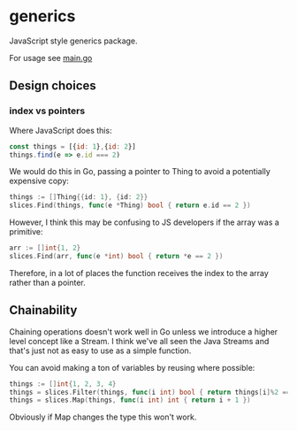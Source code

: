 # generics

JavaScript style generics package.

For usage see [main.go](main.go)

## Design choices

### index vs pointers

Where JavaScript does this:

```javascript
const things = [{id: 1},{id: 2}]
things.find(e => e.id === 2)
```

We would do this in Go, passing a pointer to Thing to avoid a potentially expensive copy:

```go
things := []Thing{{id: 1}, {id: 2}}
slices.Find(things, func(e *Thing) bool { return e.id == 2 })
```

However, I think this may be confusing to JS developers if the array was a primitive:

```go
arr := []int{1, 2}
slices.Find(arr, func(e *int) bool { return *e == 2 })
```

Therefore, in a lot of places the function receives the index to the array rather than a pointer.

## Chainability

Chaining operations doesn't work well in Go unless we introduce a higher level concept like a Stream. I think we've all seen the Java Streams and that's just not as easy to use as a simple function.

You can avoid making a ton of variables by reusing where possible:

```go
things := []int{1, 2, 3, 4}
things = slices.Filter(things, func(i int) bool { return things[i]%2 == 0 })
things = slices.Map(things, func(i int) int { return i + 1 })
```

Obviously if Map changes the type this won't work.

